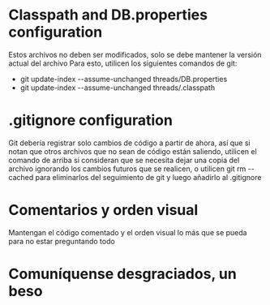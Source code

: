 # Classpath and DB.properties configuration
Estos archivos no deben ser modificados, solo se debe mantener la versión actual del archivo
Para esto, utilicen los siguientes comandos de git:

- git update-index --assume-unchanged threads/DB.properties
- git update-index --assume-unchanged threads/.classpath

# .gitignore configuration
Git debería registrar solo cambios de código a partir de ahora, así que si notan que otros 
archivos que no sean de código están saliendo, utilicen el comando de arriba si consideran que
se necesita dejar una copia del archivo ignorando los cambios futuros que se realicen, o 
utilicen git rm --cached <file> para eliminarlos del seguimiento de git y luego añadirlo
al .gitignore

# Comentarios y orden visual
Mantengan el código comentado y el orden visual lo más que se pueda para no estar preguntando todo

# Comuníquense desgraciados, un beso
